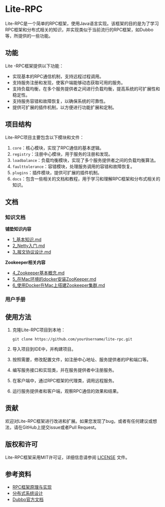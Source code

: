 # Lite-RPC

Lite-RPC是一个简单的RPC框架，使用Java语言实现。该框架的目的是为了学习RPC框架和分布式相关的知识，并实现类似于当前流行的RPC框架，如Dubbo等，所提供的一些功能。

## 功能

Lite
-RPC框架提供以下功能：

- 实现基本的RPC通信机制，支持远程过程调用。
- 支持服务注册和发现，使客户端能够动态获取可用的服务。
- 支持负载均衡，在多个服务提供者之间进行负载均衡，提高系统的可扩展性和稳定性。
- 支持服务容错和故障恢复，以确保系统的可靠性。
- 提供可扩展的插件机制，以方便进行功能扩展和定制。

## 项目结构

Lite-RPC项目主要包含以下模块和文件：

1. `core`：核心模块，实现了RPC通信的基本逻辑。
2. `registry`：注册中心模块，用于服务的注册和发现。
3. `loadbalance`：负载均衡模块，实现了多个服务提供者之间的负载均衡算法。
4. `faulttolerance`：容错模块，处理服务调用的容错和故障恢复。
5. `plugins`：插件模块，提供可扩展的插件机制。
6. `docs`：包含一些相关的文档和教程，用于学习和理解RPC框架和分布式相关的知识。

## 文档

### 知识文档

**铺垫知识内容**

* [1_基本知识.md](doc%2F1_%E5%9F%BA%E6%9C%AC%E7%9F%A5%E8%AF%86.md)
* [2_Netty入门.md](doc%2F2_Netty%E5%85%A5%E9%97%A8.md)
* [3_报文协议设计.md](doc%2F3_%E6%8A%A5%E6%96%87%E5%8D%8F%E8%AE%AE%E8%AE%BE%E8%AE%A1.md)

**Zookeeper相关内容**

* [4_Zookeeper基本概念.md](doc%2F4_Zookeeper%E5%9F%BA%E6%9C%AC%E6%A6%82%E5%BF%B5.md)
* [5_在Mac环境的docker安装ZooKeeper.md](doc%2F5_%E5%9C%A8Mac%E7%8E%AF%E5%A2%83%E7%9A%84docker%E5%AE%89%E8%A3%85ZooKeeper.md)
* [6_使用Docker在Mac上搭建Zookeeper集群.md](doc%2F6_%E4%BD%BF%E7%94%A8Docker%E5%9C%A8Mac%E4%B8%8A%E6%90%AD%E5%BB%BAZookeeper%E9%9B%86%E7%BE%A4.md)

### 用户手册


## 使用方法

1. 克隆Lite-RPC项目到本地：
   ```
   git clone https://github.com/yourUsername/lite-rpc.git
   ```

2. 导入项目到IDE中，并构建项目。

3. 按照需要，修改配置文件，如注册中心地址、服务提供者的IP和端口等。

4. 编写服务接口和实现类，并在服务提供者中注册服务。

5. 在客户端中，通过RPC框架的代理类，调用远程服务。

6. 运行服务提供者和客户端，观察RPC通信的效果和结果。

## 贡献

欢迎对Lite-RPC框架进行改进和扩展。如果您发现了bug，或者有任何建议或想法，请在GitHub上提交issue或者Pull Request。

## 版权和许可

Lite-RPC框架采用MIT许可证，详细信息请参阅 [LICENSE](https://github.com/yourUsername/lite-rpc/blob/master/LICENSE) 文件。

## 参考资料

- [RPC框架原理与实现](https://www.example.com)
- [分布式系统设计](https://www.example.com)
- [Dubbo官方文档](https://dubbo.apache.org/)

